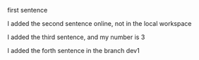 first sentence

I added the second sentence online, not in the local workspace

I added the third sentence, and my number is 3

I added the forth sentence in the branch dev1